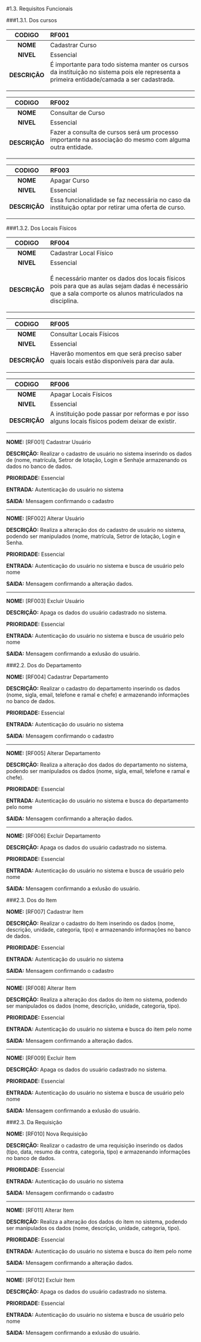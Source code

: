 #1.3. Requisitos Funcionais

###1.3.1. Dos cursos

| **CODIGO**     | RF001   |
| :------:      | :---------- |
|  **NOME**     | Cadastrar  Curso|
|  **NIVEL**     |Essencial|
|  **DESCRIÇÃO** | É importante para todo sistema manter os cursos da instituição no sistema pois ele representa a primeira entidade/camada a ser cadastrada.</p> |

| **CODIGO**     | RF002  |
| :------:      | :---------- |
|  **NOME**     | Consultar de Curso|
|  **NIVEL**     |Essencial|
|  **DESCRIÇÃO** | Fazer a consulta de cursos será um processo importante na associação do mesmo com alguma outra entidade.</p> |

| **CODIGO**     | RF003  |
| :------:      | :---------- |
|  **NOME**     | Apagar Curso|
|  **NIVEL**     |Essencial|
|  **DESCRIÇÃO** | Essa funcionalidade se faz necessária no caso da instituição optar por retirar uma oferta de curso.</p> |

###1.3.2. Dos Locais Físicos

| **CODIGO**     | RF004   |
| :------:      | :---------- |
|  **NOME**     | Cadastrar Local Físico|
|  **NIVEL**     |Essencial|
|  **DESCRIÇÃO** | <p>É necessário manter os dados dos locais físicos pois para que as aulas sejam dadas é necessário que a sala comporte os alunos matriculados na disciplina.</p> |

| **CODIGO**     | RF005  |
| :------:      | :---------- |
|  **NOME**     | Consultar Locais Físicos|
|  **NIVEL**     |Essencial|
|  **DESCRIÇÃO** | Haverão momentos em que será preciso saber quais locais estão disponíveis para dar aula.</p> |

| **CODIGO**     | RF006  |
| :------:      | :---------- |
|  **NOME**     | Apagar Locais Físicos|
|  **NIVEL**     |Essencial|
|  **DESCRIÇÃO** | A instituição pode passar por reformas e por isso alguns locais físicos podem deixar de existir.</p> |






> 



























**NOME:** [RF001] Cadastrar Usuário

**DESCRIÇÃO:** Realizar o cadastro de usuário no sistema inserindo os dados de (nome, matrícula, Setror de lotação, Login e Senha)e armazenando os dados no banco de dados.

**PRIORIDADE:** Essencial

**ENTRADA:** Autenticação do usuário no sistema

**SAIDA:** Mensagem confirmando o cadastro

---

**NOME:** [RF002] Alterar Usuário

**DESCRIÇÃO:** Realiza a alteração dos do cadastro de usuário no sistema, podendo ser manipulados (nome, matrícula, Setror de lotação, Login e Senha.

**PRIORIDADE:** Essencial

**ENTRADA:** Autenticação do usuário no sistema e busca de usuário pelo nome

**SAIDA:** Mensagem confirmando a alteração dados.

---

**NOME:** [RF003] Excluir Usuário

**DESCRIÇÃO:** Apaga os dados do  usuário cadastrado no sistema.

**PRIORIDADE:** Essencial

**ENTRADA:** Autenticação do usuário no sistema e busca de usuário pelo nome

**SAIDA:** Mensagem confirmando a exlusão do  usuário.


###2.2. Dos do Departamento

**NOME:** [RF004] Cadastrar Departamento

**DESCRIÇÃO:** Realizar o cadastro do departamento inserindo os dados (nome, sigla, email, telefone e ramal  e chefe) e armazenando informações no banco de dados.

**PRIORIDADE:** Essencial

**ENTRADA:** Autenticação do usuário no sistema

**SAIDA:** Mensagem confirmando o cadastro

---

**NOME:** [RF005] Alterar Departamento

**DESCRIÇÃO:** Realiza a alteração dos dados do departamento no sistema, podendo ser manipulados os dados (nome, sigla, email, telefone e ramal  e chefe).

**PRIORIDADE:** Essencial

**ENTRADA:** Autenticação do usuário no sistema e busca do  departamento pelo nome

**SAIDA:** Mensagem confirmando a alteração dados.

---

**NOME:** [RF006] Excluir Departamento

**DESCRIÇÃO:** Apaga os dados do  usuário cadastrado no sistema.

**PRIORIDADE:** Essencial

**ENTRADA:** Autenticação do usuário no sistema e busca de usuário pelo nome

**SAIDA:** Mensagem confirmando a exlusão do  usuário.

###2.3. Dos do Item

**NOME:** [RF007] Cadastrar Item

**DESCRIÇÃO:** Realizar o cadastro do Item  inserindo os dados (nome, descrição, unidade, categoria, tipo) e armazenando informações no banco de dados.

**PRIORIDADE:** Essencial

**ENTRADA:** Autenticação do usuário no sistema

**SAIDA:** Mensagem confirmando o cadastro

---

**NOME:** [RF008] Alterar Item

**DESCRIÇÃO:** Realiza a alteração dos dados do item no sistema, podendo ser manipulados os dados (nome, descrição, unidade, categoria, tipo).

**PRIORIDADE:** Essencial

**ENTRADA:** Autenticação do usuário no sistema e busca do  item pelo nome

**SAIDA:** Mensagem confirmando a alteração dados.

---

**NOME:** [RF009] Excluir Item

**DESCRIÇÃO:** Apaga os dados do  usuário cadastrado no sistema.

**PRIORIDADE:** Essencial

**ENTRADA:** Autenticação do usuário no sistema e busca de usuário pelo nome

**SAIDA:** Mensagem confirmando a exlusão do  usuário.

###2.3. Da Requisição 

**NOME:** [RF010] Nova Requisição 

**DESCRIÇÃO:** Realizar o cadastro de uma requisição inserindo os dados (tipo, data, resumo da contra, categoria, tipo) e armazenando informações no banco de dados.

**PRIORIDADE:** Essencial

**ENTRADA:** Autenticação do usuário no sistema

**SAIDA:** Mensagem confirmando o cadastro

---

**NOME:** [RF011] Alterar Item

**DESCRIÇÃO:** Realiza a alteração dos dados do item no sistema, podendo ser manipulados os dados (nome, descrição, unidade, categoria, tipo).

**PRIORIDADE:** Essencial

**ENTRADA:** Autenticação do usuário no sistema e busca do  item pelo nome

**SAIDA:** Mensagem confirmando a alteração dados.

---

**NOME:** [RF012] Excluir Item

**DESCRIÇÃO:** Apaga os dados do  usuário cadastrado no sistema.

**PRIORIDADE:** Essencial

**ENTRADA:** Autenticação do usuário no sistema e busca de usuário pelo nome

**SAIDA:** Mensagem confirmando a exlusão do  usuário.


